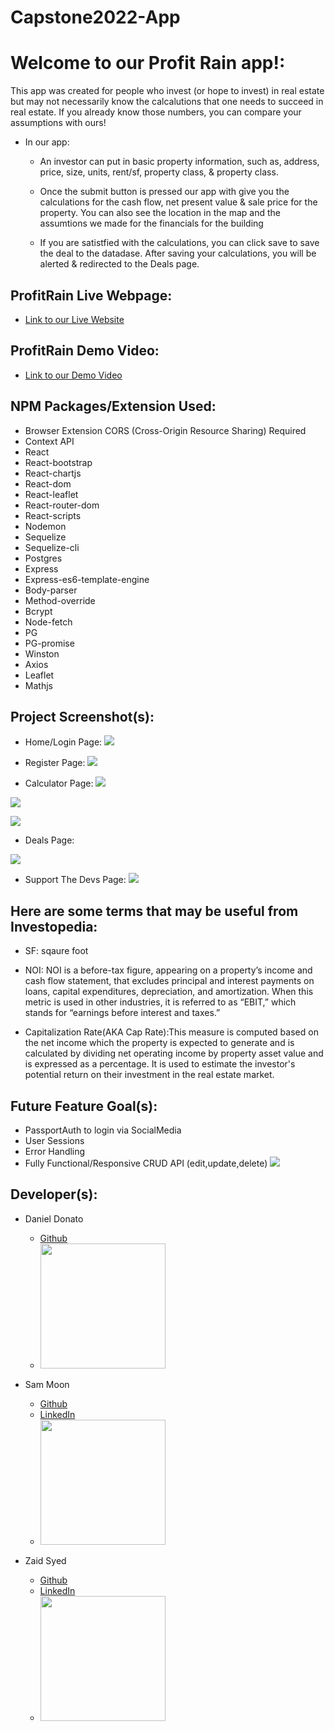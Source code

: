 # Capstone2022-App

# Welcome to our Profit Rain app!:

This app was created for people who invest (or hope to invest) in real estate but may not necessarily know the calcalutions that one needs to succeed in real estate. If you already know those numbers, you can compare your assumptions with ours!

- In our app:
   - An investor can put in basic property information, such as, address, price, size, units, rent/sf, property class, & property class.

   - Once the submit button is pressed our app with give you the calculations for the cash flow, net present value & sale price for the property. You can also see the location in the map and the assumtions we made for the financials for the building

   - If you are satistfied with the calculations, you can click save to save the deal to the datadase. After saving your calculations, you will be alerted & redirected to the Deals page.

## ProfitRain Live Webpage:
   - <a href="">Link to our Live Website</a>

## ProfitRain Demo Video: 
   - <a href="https://www.youtube.com/watch?v=g6yMQ9-lit4">Link to our Demo Video</a>           

## NPM Packages/Extension Used:
- Browser Extension CORS (Cross-Origin Resource Sharing) Required 
- Context API
- React
- React-bootstrap
- React-chartjs
- React-dom
- React-leaflet
- React-router-dom
- React-scripts
- Nodemon
- Sequelize
- Sequelize-cli
- Postgres
- Express
- Express-es6-template-engine
- Body-parser
- Method-override
- Bcrypt
- Node-fetch
- PG
- PG-promise
- Winston
- Axios
- Leaflet
- Mathjs


## Project Screenshot(s):

- Home/Login Page:
 ![](src/assets/homePage.png)

- Register Page:
 ![](src/assets/registerPage.png)

- Calculator Page:
 ![](src/assets/calculatorImageOne.png)

 ![](src/assets/calculatorImageTwo.png)

 ![](src/assets/calculatorImageThree.png)
 
- Deals Page:

 ![](src/assets/dealsImageOne.png)

- Support The Devs Page:
 ![](src/assets/supportPage.png)

## Here are some terms that may be useful from Investopedia:

- SF: sqaure foot

- NOI: NOI is a before-tax figure, appearing on a property’s income and cash flow statement, that excludes principal and interest payments on loans, capital expenditures, depreciation, and amortization. When this metric is used in other industries, it is referred to as “EBIT,” which stands for “earnings before interest and taxes.”

- Capitalization Rate(AKA Cap Rate):This measure is computed based on the net income which the property is expected to generate and is calculated by dividing net operating income by property asset value and is expressed as a percentage. It is used to estimate the investor's potential return on their investment in the real estate market.

## Future Feature Goal(s):
- PassportAuth to login via SocialMedia
- User Sessions
- Error Handling
- Fully Functional/Responsive CRUD API (edit,update,delete)
 ![](src/assets/dealsImageTwo.png)

## Developer(s):

 - Daniel Donato
    - [Github](https://github.com/dgdonato)
    - <img src="src/assets/danielprofile.png" width="200">

 - Sam Moon
    -  [Github](https://github.com/LunaTruffles)
    - [LinkedIn](https://www.linkedin.com/in/samsdmoon/)
    - <img src="src/assets/samprofile.png" width="200">

 - Zaid Syed
    - [Github](https://github.com/ZaidSyed22)
    - [LinkedIn](https://www.linkedin.com/in/zaid-syed-5a29261b4/)
    - <img src="src/assets/zaidprofile.png" width="200">
